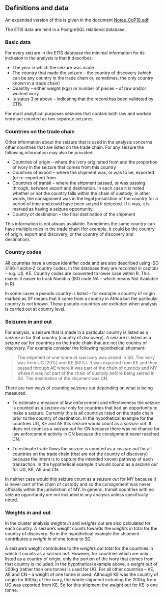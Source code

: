 ﻿## Definitions and data
An expanded version of this is given in the document [Notes_CoP18.pdf]( Notes_CoP18.pdf)

The ETIS data are held in a PostgreSQL relational database.

### Basic data
For every seizure in the ETIS database the minimal information for its inclusion in the analysis is that it describes:

*	The year in which the seizure was made
*	The country that made the seizure – the country of discovery (which can be any country in the trade chain or, sometimes, the only country known in a trade chain)
*	Quantity – either weight (kgs) or number of pieces – of raw and/or worked ivory
*	Is status 3 or above – indicating that the record has been validated by ETIS

For most analytical purposes seizures that contain both raw and worked ivory are counted as two separate seizures. 

### Countries on the trade chain
Other information about the seizure that is used in the analysis concerns other countries that are listed on the trade chain. For any seizure the following information may also be provided:

*	Countries of origin – where the ivory originated from and the proportion of ivory in the seizure that comes from this country
*	Countries of export – where the shipment was, or was to be, exported (or re-exported) from
*	Countries of transit – where the shipment passed, or was passing through, between export and destination.  In each case it is noted whether or not the country falls within the chain of custody; in other words, the consignment was in the legal jurisdiction of the country for a period of time and could have been seized if detected. If it was, it is marked as having a seizure opportunity. 
*	Country of destination – the final destination of the shipment

This information is not always available. Sometimes the same country can have multiple roles in the trade chain (for example, it could be the country of origin, export and discovery, or the country of discovery and destination). 

### Country codes
All countries have a unique identifier code and are also described using ISO 3166-1 alpha-2 country codes. In the database they are recorded in capitals – e.g. US, KE. Country codes are converted to lower case within R. This makes it easier to track Namibia (ISO code NA – which means Not Available in R).

In some cases a pseudo country is listed – for example a country of origin marked as XF means that it came from a country in Africa but the particular country is not known. These pseudo-countries are excluded when analysis is carried out at country level.

### Seizures in and out
For analysis, a seizure that is made in a particular country is listed as a *seizure in* for that country (country of discovery). A seizure is listed as a *seizure out* for countries on the trade chain that are not the country of discovery. For example consider the following hypothetical shipment:

> The shipment of one tonne of raw ivory was seized in SG. The ivory was from UG (20%) and KE (80%). It was exported from KE and then passed through AE where it was part of the chain of custody and MY where it was not part of the chain of custody before being seized in SG. The destination of the shipment was CN.

There are two ways of counting *seizures out* depending on what is being measured.

*	To estimate a measure of law enforcement and effectiveness the seizure is counted as a *seizure out* only for countries that had an opportunity to make a seizure. Currently this is all countries listed on the trade chain prior to the country of destination. In the hypothetical example for the countries UG, KE and AE this seizure would count as a *seizure out*. It does not count as a *seizure out* for CN because there was no chance for law enforcement activity in CN because the consignment never reached CN. 

*	To estimate trade flows the seizure is counted as a *seizure out* for all countries on the trade chain (that are not the country of discovery) because the intent is to capture the intended known pathway of each transaction. In the hypothetical example it would cound as a *seizure out* for UG, KE, AE and CN.

In neither case would this seizure count as a *seizure out* for MY because it is never part of the chain of custody and so the consignment was never officially within the jurisdiction of MY. In general, transit countries with no seizure opportunity are not included in any analysis unless specifically noted. 

### Weights in and out

In the cluster analysis *weights in* and *weights out* are also calculated for each country. A seizure’s weight counts towards the *weights in* total for the country of discovery. So in the hypothetical example the shipment contributes a *weight in* of one tonne to SG.

A seizure’s weight contributes to the *weights out* total for the countries in which it counts as a *seizure out*. However, for countries which are only listed as a country of origin, only the portion of the ivory that comes from that country is included. In the hypothetical example above, a *weight out* of 200kg (rather than one tonne) is used for UG. For all other countries – KE, AE and CN – a weight of one tonne is used. Although KE was the country of origin for 800kg of the ivory, the whole shipment including the 200kg from UG was exported from KE. So for this shipment the *weight out* for KE is one tonne.
